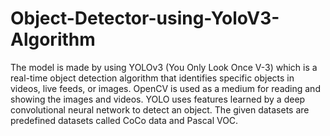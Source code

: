 # Object-Detector-using-YoloV3-Algorithm
The model is made by using YOLOv3 (You Only Look Once V-3) which is a real-time object detection algorithm that identifies specific objects in videos, live feeds, or images. OpenCV is used as a medium for reading and showing the images and videos. YOLO uses features learned by a deep convolutional neural network to detect an object. The given datasets are predefined datasets called CoCo data and Pascal VOC. 
